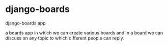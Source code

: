 # django-boards
django-boards app

a boards app in which we can create various boards and in a board we can discuss on any topic to which different people can reply.
